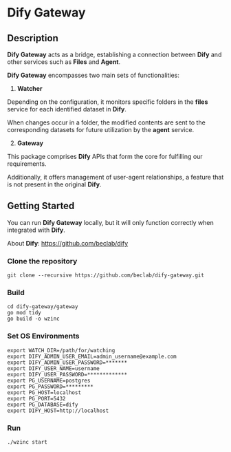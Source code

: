 # __**Dify Gateway**__
## Description
**Dify Gateway** acts as a bridge, establishing a connection between **Dify** and other services such as **Files** and **Agent**.

**Dify Gateway** encompasses two main sets of functionalities:
1. **Watcher**

Depending on the configuration, it monitors specific folders in the **files** service for each identified dataset in **Dify**.

When changes occur in a folder, the modified contents are sent to the corresponding datasets for future utilization by the **agent** service.

2. **Gateway**

This package comprises **Dify** APIs that form the core for fulfilling our requirements.

Additionally, it offers management of user-agent relationships, a feature that is not present in the original **Dify**.

## Getting Started
You can run **Dify Gateway** locally, but it will only function correctly when integrated with **Dify**.

About **Dify**: https://github.com/beclab/dify

### Clone the repository
```shell
git clone --recursive https://github.com/beclab/dify-gateway.git
```
### Build
```shell
cd dify-gateway/gateway
go mod tidy
go build -o wzinc
```
### Set OS Environments
```shell
export WATCH_DIR=/path/for/watching
export DIFY_ADMIN_USER_EMAIL=admin_username@example.com
export DIFY_ADMIN_USER_PASSWORD=*******
export DIFY_USER_NAME=username
export DIFY_USER_PASSWORD=*************
export PG_USERNAME=postgres
export PG_PASSWORD=*********
export PG_HOST=localhost
export PG_PORT=5432
export PG_DATABASE=dify
export DIFY_HOST=http://localhost
```
### Run
```shell
./wzinc start
```
